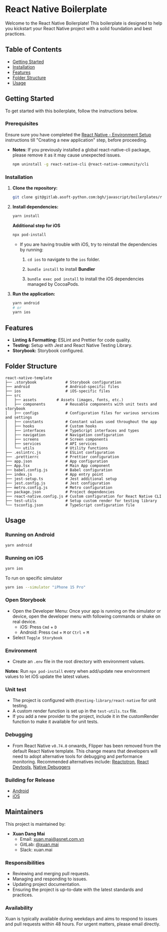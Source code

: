 # React Native Boilerplate

Welcome to the React Native Boilerplate! This boilerplate is designed to help you kickstart your React Native project with a solid foundation and best practices.

## Table of Contents

- [Getting Started](#getting-started)
- [Installation](#installation)
- [Features](#features)
- [Folder Structure](#folder-structure)
- [Usage](#usage)

## Getting Started

To get started with this boilerplate, follow the instructions below.

### Prerequisites

Ensure sure you have completed the [React Native - Environment Setup](https://reactnative.dev/docs/set-up-your-environment) instructions till "Creating a new application" step, before proceeding.

- **Notes**: If you previously installed a global react-native-cli package, please remove it as it may cause unexpected issues.
  ```bash
  npm uninstall -g react-native-cli @react-native-community/cli
  ```

### Installation

1. **Clone the repository:**
   ```bash
   git clone git@gitlab.asoft-python.com:bgh/javascript/boilerplates/react-native-boilerplate.git
   ```
2. **Install dependencies:**

   ```bash
   yarn install
   ```

   **Additional step for iOS**

   ```bash
   npx pod-install
   ```

   - If you are having trouble with iOS, try to reinstall the dependencies by running:

     1. `cd ios` to navigate to the `ios` folder.

     2. `bundle install` to install **Bundler**
     3. `bundle exec pod install` to install the iOS dependencies managed by CocoaPods.

3. **Run the application:**

   ```bash
   yarn android
   # or
   yarn ios
   ```

## Features

- **Linting & Formatting:** ESLint and Prettier for code quality.
- **Testing:** Setup with Jest and React Native Testing Library.
- **Storybook:** Storybook configured.

## Folder Structure

```
react-native-template
├── .storybook             # Storybook configuration
├── android                # Android-specific files
├── ios                    # iOS-specific files
├── src
│   ├── assets         # Assets (images, fonts, etc.)
│   ├── components         # Reusable components with unit tests and storybook
│   ├── configs            # Configuration files for various services and settings
│   ├── constants          # Constant values used throughout the app
│   ├── hooks              # Custom hooks
│   ├── interfaces         # TypeScript interfaces and types
│   ├── navigation         # Navigation configuration
│   ├── screens            # Screen components
│   ├── services           # API services
│   └── utils              # Utility functions
├── .eslintrc.js           # ESLint configuration
├── .prettierrc            # Prettier configuration
├── app.json               # App configuration
├── App.tsx                # Main App component
├── babel.config.js        # Babel configuration
├── index.js               # App entry point
├── jest-setup.ts          # Jest additional setup
├── jest.config.js         # Jest configuration
├── metro.config.js        # Metro configuration
├── package.json           # Project dependencies
├── react-native.config.js # Custom configuration for React Native CLI
├── test-utils             # Setup custom render for testing library
└── tsconfig.json          # TypeScript configuration file
```

## Usage

### Running on Android

```bash
yarn android
```

### Running on iOS

```bash
yarn ios
```

To run on specific simulator

```bash
yarn ios --simulator "iPhone 15 Pro"
```

### Open Storybook

- Open the Developer Menu: Once your app is running on the simulator or device, open the developer menu with following commands or shake on real device.
  - iOS: Press `Cmd` + `D`
  - Android: Press `Cmd` + `M` or `Ctrl` + `M`
- Select `Toggle Storybook`

### Environment

- Create an `.env` file in the root directory with environment values.

**Notes**: Run `npx pod-install` every when add/update new environment values to let iOS update the latest values.

### Unit test

- The project is configured with `@testing-library/react-native` for unit testing.
- A custom render function is set up in the `test-utils.tsx` file.
- If you add a new provider to the project, include it in the customRender function to make it available for unit tests.

### Debugging

- From React Native `v0.74.0` onwards, Flipper has been removed from the default React Native template. This change means that developers will need to adopt alternative tools for debugging and performance monitoring. Recommended alternatives include: [Reactotron](https://docs.infinite.red/reactotron/), [React Devtools](https://reactnative.dev/docs/react-devtools), [Native Debuggers](https://reactnative.dev/docs/native-debugging)

### Building for Release

- [Android](https://reactnative.dev/docs/signed-apk-android)
- [iOS](https://reactnative.dev/docs/publishing-to-app-store)

## Maintainers

This project is maintained by:

- **Xuan Dang Mai**
  - Email: xuan.mai@asnet.com.vn
  - GitLab: [@xuan.mai](https://gitlab.asoft-python.com/xuan.mai)
  - Slack: xuan.mai

### Responsibilities

- Reviewing and merging pull requests.
- Managing and responding to issues.
- Updating project documentation.
- Ensuring the project is up-to-date with the latest standards and practices.

### Availability

Xuan is typically available during weekdays and aims to respond to issues and pull requests within 48 hours. For urgent matters, please email directly.
